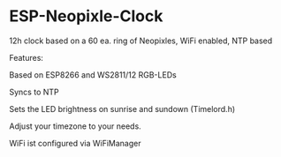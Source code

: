 # ESP-Neopixle-Clock
12h clock based on a 60 ea. ring of Neopixles, WiFi enabled, NTP based

Features:

Based on ESP8266 and WS2811/12 RGB-LEDs

Syncs to NTP

Sets the LED brightness on sunrise and sundown (Timelord.h)

Adjust your timezone to your needs.

WiFi ist configured via WiFiManager
